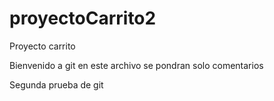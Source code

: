 # proyectoCarrito2
Proyecto carrito

Bienvenido a git en este archivo se pondran solo comentarios


Segunda prueba de git      